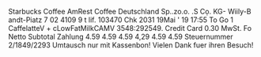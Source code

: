 Starbucks Coffee AmRest Coffee Deutschland Sp..zo.o. .S Cọ. KG- Wiily-B andt-Piatz 7 02 4109 9 t lif. 103470 Chk 2031 19Mai ' 19 17:55 To Go 1 CaffelatteV + cLowFatMilkCAMV 3548:292549. Credit Card 0.30 MwSt. Fo Netto Subtotal Zahlung 4.59 4.59 4.59 4,29 4.59 4.59 Steuernummer 2/1849/2293 Umtausch nur mit Kassenbon! Vielen Dank fuer ihren Besuch!